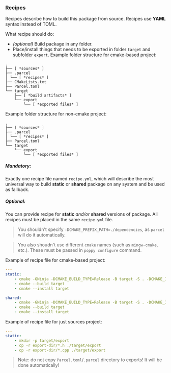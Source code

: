 ### Recipes
Recipes describe how to build this package from source. Recipes use **YAML** syntax instead of TOML.

What recipe should do:
- *(optional)* Build package in any folder.
- Place/install things that needs to be exported in folder `target` and subfolder `export`.
Example folder structure for cmake-based project:
```
. 
├── [ *sources* ] 
├── .parcel 
│ └── [ *recipes* ]
├── CMakeLists.txt 
├── Parcel.toml 
└── target 
	├── [ *build artifacts* ] 
	└── export 
		└── [ *exported files* ]
```

Example folder structure for non-cmake project:
```
. 
├── [ *sources* ] 
├── .parcel 
│ └── [ *recipes* ]
├── Parcel.toml 
└── target 
	└── export 
		└── [ *exported files* ]
```
##### Mandatory: 
Exactly one recipe file named `recipe.yml`, which will describe the most universal way to build **static** or **shared** package on any system and be used as fallback. 

##### Optional:
You can provide recipe for **static** *and/or* **shared** versions of package. All recipes must be placed in the same `recipe.yml` file. 
> You shouldn't specify `-DCMAKE_PREFIX_PATH=./dependencies`, as `parcel` will do it automatically. 

> You also shoudn't use different `cmake` names (such as `mingw-cmake`, etc.). These must be passed in `poppy configure` command.


Example of recipe file for cmake-based project:
```yml
---
static:
	- cmake -GNinja -DCMAKE_BUILD_TYPE=Release -B target -S . -DCMAKE_INSTALL_PREFIX=./target/export
	- cmake --build target
	- cmake --install target

shared: 
	- cmake -GNinja -DCMAKE_BUILD_TYPE=Release -B target -S . -DCMAKE_INSTALL_PREFIX=./target/export -DSHARED=ON
	- cmake --build target
	- cmake --install target
```

Example of recipe file for just sources project:
```yaml
--- 
static:
	- mkdir -p target/export
	- cp -r export-dir/*.h ./target/export
	- cp -r export-dir/*.cpp ./target/export
```

> Note: do not copy `Parcel.toml`/`.parcel` directory to exports! It will be done automatically!